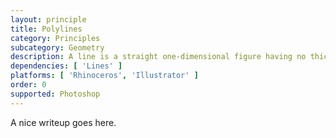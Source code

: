 ```yaml
---
layout: principle
title: Polylines
category: Principles
subcategory: Geometry
description: A line is a straight one-dimensional figure having no thickness and extending infinitely in both directions. (Wolfram Alpha)
dependencies: [ 'Lines' ]
platforms: [ 'Rhinoceros', 'Illustrator' ]
order: 0
supported: Photoshop
---
```

A nice writeup goes here.